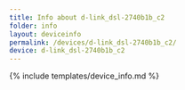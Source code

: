 ```yaml
---
title: Info about d-link_dsl-2740b1b_c2
folder: info
layout: deviceinfo
permalink: /devices/d-link_dsl-2740b1b_c2/
device: d-link_dsl-2740b1b_c2
---
```

{% include templates/device_info.md %}
